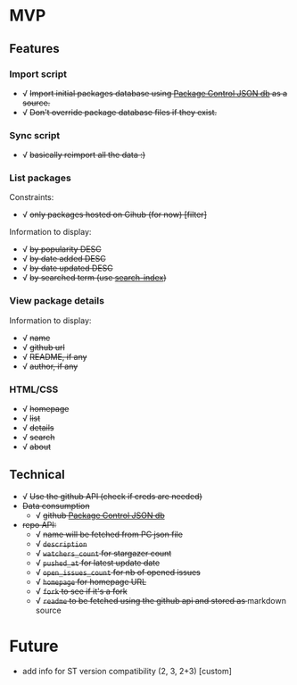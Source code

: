 MVP
===

## Features

### Import script

- √ <del>Import initial packages database using [Package Control JSON db] as a source.</del>
- √ <del>Don't override package database files if they exist.</del>

### Sync script

- √ <del>basically reimport all the data :)</del>

### List packages

Constraints:

* √ <del>only packages hosted on Gihub (for now) [filter]</del>

Information to display:

- √ <del>by popularity DESC</del>
- √ <del>by date added DESC</del>
- √ <del>by date updated DESC</del>
- √ <del>by searched term (use [search-index](https://github.com/fergiemcdowall/search-index))</del>

### View package details

Information to display:

- √ <del>name</del>
- √ <del>github url</del>
- √ <del>README, if any</del>
- √ <del>author, if any</del>

### HTML/CSS

- √ <del>homepage</del>
- √ <del>list</del>
- √ <del>details</del>
- √ <del>search</del>
- √ <del>about</del>

## Technical

* √ <del>Use the github API (check if creds are needed)</del>
* <del>Data consumption</del>
    - √ <del>github [Package Control JSON db]</del>
* <del>repo API:</del>
    - √ <del>name will be fetched from PC json file</del>
    - √ <del>`description`</del>
    - √ <del>`watchers_count` for stargazer count</del>
    - √ <del>`pushed_at` for latest update date</del>
    - √ <del>`open_issues_count` for nb of opened issues</del>
    - √ <del>`homepage` for homepage URL</del>
    - √ <del>`fork` to see if it's a fork</del>
    - √ <del>`readme` to be fetched using the github api and stored as </del>markdown source

# Future

- add info for ST version compatibility (2, 3, 2+3) [custom]

[Package Control JSON db]: https://raw.github.com/wbond/package_control_channel/master/repositories.json
